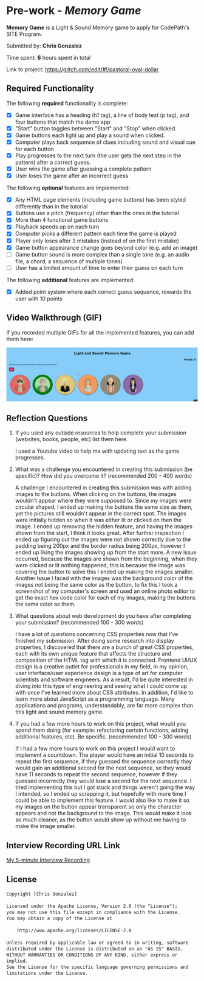 # Pre-work - _Memory Game_

**Memory Game** is a Light & Sound Memory game to apply for CodePath's SITE Program.

Submitted by: **Chris Gonzalez**

Time spent: **6** hours spent in total

Link to project: https://glitch.com/edit/#!/pastoral-oval-dollar

## Required Functionality

The following **required** functionality is complete:

- [x] Game interface has a heading (h1 tag), a line of body text (p tag), and four buttons that match the demo app
- [x] "Start" button toggles between "Start" and "Stop" when clicked.
- [x] Game buttons each light up and play a sound when clicked.
- [x] Computer plays back sequence of clues including sound and visual cue for each button
- [x] Play progresses to the next turn (the user gets the next step in the pattern) after a correct guess.
- [x] User wins the game after guessing a complete pattern
- [x] User loses the game after an incorrect guess

The following **optional** features are implemented:

- [x] Any HTML page elements (including game buttons) has been styled differently than in the tutorial
- [x] Buttons use a pitch (frequency) other than the ones in the tutorial
- [x] More than 4 functional game buttons
- [x] Playback speeds up on each turn
- [x] Computer picks a different pattern each time the game is played
- [x] Player only loses after 3 mistakes (instead of on the first mistake)
- [x] Game button appearance change goes beyond color (e.g. add an image)
- [ ] Game button sound is more complex than a single tone (e.g. an audio file, a chord, a sequence of multiple tones)
- [ ] User has a limited amount of time to enter their guess on each turn

The following **additional** features are implemented:

- [x] Added point system where each correct guess sequence, rewards the user with 10 points

## Video Walkthrough (GIF)

If you recorded multiple GIFs for all the implemented features, you can add them here:

![](https://raw.githubusercontent.com/Speedy-W/SITE-Program-Pre-work/main/Light%26Sound_Memory_Game.gif)


## Reflection Questions

1. If you used any outside resources to help complete your submission (websites, books, people, etc) list them here.
   
   I used a Youtube video to help me with updating text as the game progresses.

2. What was a challenge you encountered in creating this submission (be specific)? How did you overcome it? (recommended 200 - 400 words)
   
   A challenge I encountered in creating this submission was with adding images to the buttons. 
   When clicking on the buttons, the images wouldn't appear where they were supposed to. 
   Since my images were circular shaped, I ended up making the buttons the same size as them, 
   yet the pictures still wouldn't appear in the correct spot. The images were initially hidden 
   so when it was either lit or clicked on then the image. I ended up removing the hidden feature, 
   and having the images shown from the start, I think it looks great. After further inspection 
   I ended up figuring out the images were not shown correctly due to the padding being 200px and 
   the border radius being 200px, however I ended up liking the images showing up from the start more. 
   A new issue occurred, because the images are shown from the beginning, when they were clicked or lit 
   nothing happened, this is because the image was covering the button to solve this I ended up making 
   the images smaller. Another Issue I faced with the images was the background color of the images not 
   being the same color as the button, to fix this I took a screenshot of my computer's screen and used 
   an online photo editor to get the exact hex code color for each of my images, making the buttons the 
   same color as them.
   
3. What questions about web development do you have after completing your submission? (recommended 100 - 300 words)
   
   I have a lot of questions concerning CSS properties now that I've finished my submission. After doing
   some research into display properties, I discovered that there are a bunch of great CSS properties,
   each with its own unique feature that affects the structure and composition of the HTML tag with which
   it is connected. Frontend UI/UX design is a creative outlet for professionals in my field, in my opinion, 
   user interface/user experience design is a type of art for computer scientists and software engineers. As
   a result, I'd be quite interested in diving into this type of engineering and seeing what I could come up
   with once I've learned more about CSS attributes. In addition, I'd like to learn more about JavaScript as
   a programming language. Many applications and programs, understandably, are far more complex than this
   light and sound memory game.

4. If you had a few more hours to work on this project, what would you spend them doing (for example: refactoring certain functions, adding additional features, etc). Be specific. (recommended 100 - 300 words)
  
   If I had a few more hours to work on this project I would want to implement a countdown. The player 
   would have an initial 10 seconds to repeat the first sequence, if they guessed the sequence correctly 
   they would gain an additional second for the next sequence, so they would have 11 seconds to repeat 
   the second sequence, however if they guessed incorrectly they would lose a second for the next sequence. 
   I tried implementing this but I got stuck and things weren't going the way I intended, so I ended up 
   scrapping it, but hopefully with more time I could be able to implement this feature. I would also like 
   to make it so my images on the button appear transparent so only the character appears and not the 
   background to the image. This would make it look so much cleaner, as the button would show up without me 
   having to make the image smaller.

## Interview Recording URL Link

[My 5-minute Interview Recording](your-link-here)

## License

    Copyright [Chris Gonzalez]

    Licensed under the Apache License, Version 2.0 (the "License");
    you may not use this file except in compliance with the License.
    You may obtain a copy of the License at

        http://www.apache.org/licenses/LICENSE-2.0

    Unless required by applicable law or agreed to in writing, software
    distributed under the License is distributed on an "AS IS" BASIS,
    WITHOUT WARRANTIES OR CONDITIONS OF ANY KIND, either express or implied.
    See the License for the specific language governing permissions and
    limitations under the License.
